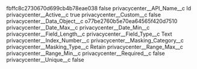 <?xml version="1.0" encoding="UTF-8"?>
<CustomMetadata xmlns="http://soap.sforce.com/2006/04/metadata" xmlns:xsi="http://www.w3.org/2001/XMLSchema-instance" xmlns:xsd="http://www.w3.org/2001/XMLSchema">
    <label>fbffc8c2730670d699cb4b78eae038</label>
    <protected>false</protected>
    <values>
        <field>privacycenter__API_Name__c</field>
        <value xsi:type="xsd:string">Id</value>
    </values>
    <values>
        <field>privacycenter__Active__c</field>
        <value xsi:type="xsd:boolean">true</value>
    </values>
    <values>
        <field>privacycenter__Custom__c</field>
        <value xsi:type="xsd:boolean">false</value>
    </values>
    <values>
        <field>privacycenter__Data_Object__c</field>
        <value xsi:type="xsd:string">o77be2760b5e70ea64565f420d7510</value>
    </values>
    <values>
        <field>privacycenter__Date_Max__c</field>
        <value xsi:nil="true"/>
    </values>
    <values>
        <field>privacycenter__Date_Min__c</field>
        <value xsi:nil="true"/>
    </values>
    <values>
        <field>privacycenter__Field_Length__c</field>
        <value xsi:nil="true"/>
    </values>
    <values>
        <field>privacycenter__Field_Type__c</field>
        <value xsi:type="xsd:string">Text</value>
    </values>
    <values>
        <field>privacycenter__Index_Number__c</field>
        <value xsi:nil="true"/>
    </values>
    <values>
        <field>privacycenter__Masking_Category__c</field>
        <value xsi:nil="true"/>
    </values>
    <values>
        <field>privacycenter__Masking_Type__c</field>
        <value xsi:type="xsd:string">Retain</value>
    </values>
    <values>
        <field>privacycenter__Range_Max__c</field>
        <value xsi:nil="true"/>
    </values>
    <values>
        <field>privacycenter__Range_Min__c</field>
        <value xsi:nil="true"/>
    </values>
    <values>
        <field>privacycenter__Required__c</field>
        <value xsi:type="xsd:boolean">false</value>
    </values>
    <values>
        <field>privacycenter__Unique__c</field>
        <value xsi:type="xsd:boolean">false</value>
    </values>
</CustomMetadata>
